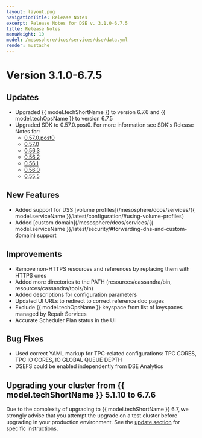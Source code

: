 ```yaml
---
layout: layout.pug
navigationTitle: Release Notes
excerpt: Release Notes for DSE v. 3.1.0-6.7.5
title: Release Notes
menuWeight: 10
model: /mesosphere/dcos/services/dse/data.yml
render: mustache
---
```


# Version 3.1.0-6.7.5

## Updates
- Upgraded {{ model.techShortName }} to version 6.7.6 and {{ model.techOpsName }} to version 6.7.5
- Upgraded SDK to 0.57.0.post0. For more information see SDK's Release Notes for: 
  - [0.57.0.post0](https://github.com/mesosphere/dcos-commons/releases/tag/0.57.0.post0)
  - [0.57.0](https://github.com/mesosphere/dcos-commons/releases/tag/0.57.0)
  - [0.56.3](https://github.com/mesosphere/dcos-commons/releases/tag/0.56.3)
  - [0.56.2](https://github.com/mesosphere/dcos-commons/releases/tag/0.56.2)
  - [0.56.1](https://github.com/mesosphere/dcos-commons/releases/tag/0.56.1)
  - [0.56.0](https://github.com/mesosphere/dcos-commons/releases/tag/0.56.0)
  - [0.55.5](https://github.com/mesosphere/dcos-commons/releases/tag/0.55.5)

## New Features
- Added support for DSS [volume profiles](/mesosphere/dcos/services/{{ model.serviceName }}/latest/configuration/#using-volume-profiles)
- Added [custom domain](/mesosphere/dcos/services/{{ model.serviceName }}/latest/security/#forwarding-dns-and-custom-domain) support

## Improvements
- Remove non-HTTPS resources and references by replacing them with HTTPS ones
- Added more directories to the PATH (resources/cassandra/bin, resources/cassandra/tools/bin)
- Added descriptions for configuration parameters
- Updated UI URLs to redirect to correct reference doc pages
- Exclude {{ model.techOpsName }} keyspace from list of keyspaces managed by Repair Services
- Accurate Scheduler Plan status in the UI

## Bug Fixes
- Used correct YAML markup for TPC-related configurations: TPC CORES, TPC IO CORES, IO GLOBAL QUEUE DEPTH
- DSEFS could be enabled independently from DSE Analytics

## Upgrading your cluster from {{ model.techShortName }} 5.1.10 to 6.7.6
Due to the complexity of upgrading to {{ model.techShortName }} 6.7, we strongly advise that you attempt the upgrade on a test cluster before upgrading in your production environment. See the [update section](/mesosphere/dcos/services/dse/3.1.0-6.7.6/updates/) for specific instructions.


